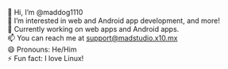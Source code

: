 👋 Hi, I’m @maddog1110  
👀 I’m interested in web and Android app development, and more!  
🌱 Currently working on web apps and Android apps.  
📫 You can reach me at support@madstudio.x10.mx  
😄 Pronouns: He/Him  
⚡ Fun fact: I love Linux!

<!---
maddog1110/maddog1110 is a ✨ special ✨ repository because its `README.md` (this file) appears on your GitHub profile.
You can click the Preview link to take a look at your changes.
--->
